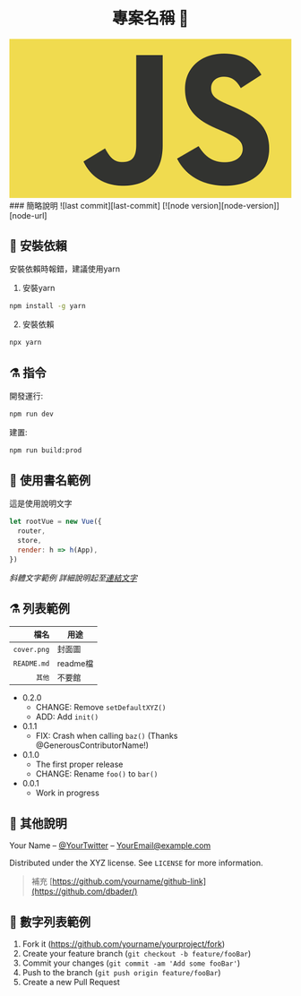 <h1 align="center">專案名稱 👏</h1>
<img src="cover.png" />
### 簡略說明
![last commit][last-commit]
[![node version][node-version]][node-url]

## 📖 安裝依賴

安裝依賴時報錯，建議使用yarn

1. 安裝yarn
```sh
npm install -g yarn
```
2. 安裝依賴
```sh
npx yarn
```
## ⚗️ 指令

開發運行:

```sh
npm run dev
```

建置:

```sh
npm run build:prod
```

## 🔨 使用書名範例

這是使用說明文字
```js
let rootVue = new Vue({
  router,
  store,
  render: h => h(App),
})
```

_斜體文字範例 詳細說明起至[連結文字][wiki]_

## ⚗️ 列表範例

檔名 | 用途            
---:| ---                
`cover.png` | 封面圖
`README.md` | readme檔
`其他` | 不要館
* 0.2.0
    * CHANGE: Remove `setDefaultXYZ()`
    * ADD: Add `init()`
* 0.1.1
    * FIX: Crash when calling `baz()` (Thanks @GenerousContributorName!)
* 0.1.0
    * The first proper release
    * CHANGE: Rename `foo()` to `bar()`
* 0.0.1
    * Work in progress

## 🏃 其他說明

Your Name – [@YourTwitter](https://twitter.com/dbader_org) – YourEmail@example.com

Distributed under the XYZ license. See ``LICENSE`` for more information.
> 補充 [https://github.com/yourname/github-link](https://github.com/dbader/)



## 🌟 數字列表範例

1. Fork it (<https://github.com/yourname/yourproject/fork>)
2. Create your feature branch (`git checkout -b feature/fooBar`)
3. Commit your changes (`git commit -am 'Add some fooBar'`)
4. Push to the branch (`git push origin feature/fooBar`)
5. Create a new Pull Request

<!-- Markdown link & img dfn's -->
[last-commit]: https://img.shields.io/github/last-commit/howard-richwhole/readme-template
[npm-downloads]: https://img.shields.io/npm/dm/datadog-metrics.svg?style=flat-square
[node-version]: https://img.shields.io/badge/node-10.x-red?style=flat-square
[node-url]: https://nodejs.org/
[wiki]: https://github.com/yourname/yourproject/wiki
